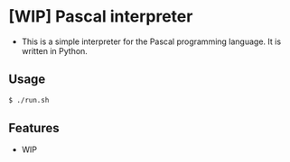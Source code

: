# [WIP] Pascal interpreter

-   This is a simple interpreter for the Pascal programming language. It is written in Python.

## Usage

```bash
$ ./run.sh
```

## Features

-   WIP
